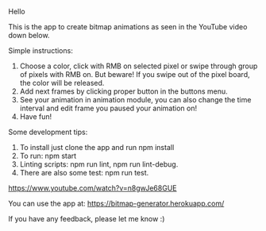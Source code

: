 Hello

This is the app to create bitmap animations as seen in the YouTube video down below.

Simple instructions:
1. Choose a color, click with RMB on selected pixel or swipe through group of pixels with RMB on. But beware! If you swipe out of the pixel board, the color will be released.
2. Add next frames by clicking proper button in the buttons menu.
3. See your animation in animation module, you can also change the time interval and edit frame you paused your animation on!
4. Have fun!

Some development tips:
1. To install just clone the app and run npm install
2. To run: npm start
3. Linting scripts: npm run lint, npm run lint-debug.
4. There are also some test: npm run test.

https://www.youtube.com/watch?v=n8gwJe68GUE

You can use the app at: https://bitmap-generator.herokuapp.com/


If you have any feedback, please let me know :)